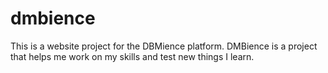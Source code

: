 # dmbience

This is a website project for the DBMience platform. 
DMBience is a project that helps me work on my skills and test new things I learn.

